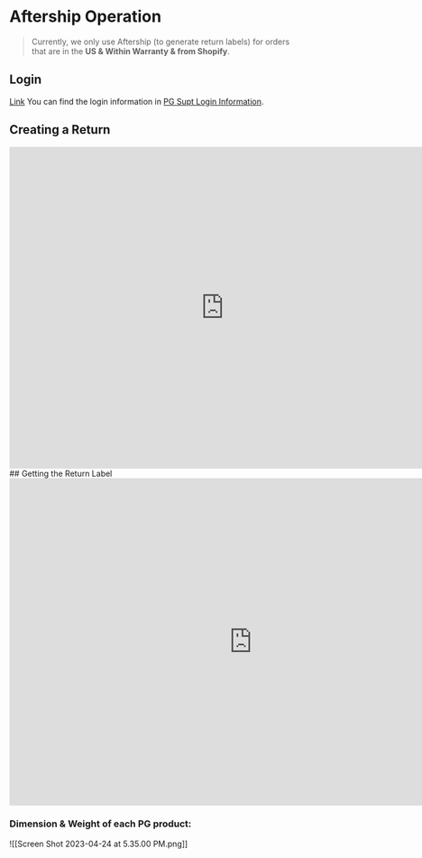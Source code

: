 # Aftership Operation
> Currently, we only use Aftership (to generate return labels) for orders that are in the **US & Within Warranty & from Shopify**.

## Login

[Link](https://admin.aftership.com/)
You can find the login information in [PG Supt Login Information](https://docs.google.com/document/d/132gWUMI_XZCs5FGk0rVNSGshh_Oo1NYmQa_hPh_I86c/edit?usp=sharing).

## Creating a Return
<iframe src="https://docs.google.com/presentation/d/e/2PACX-1vREFP5j8o6gIRa1XKS2fl6qimp6w17KRFdf-iP1FJ2Tbwyz9tRWFnWuFH9Let5C2ECI9XNnjeL_QJF0/embed?start=false&loop=false" frameborder="0" width="760" height="570" allowfullscreen="true" mozallowfullscreen="true" webkitallowfullscreen="true"></iframe>
## Getting the Return Label
<iframe src="https://docs.google.com/presentation/d/e/2PACX-1vREFP5j8o6gIRa1XKS2fl6qimp6w17KRFdf-iP1FJ2Tbwyz9tRWFnWuFH9Let5C2ECI9XNnjeL_QJF0/embed?start=false&loop=false" frameborder="0" width="860" height="580" allowfullscreen="true" mozallowfullscreen="true" webkitallowfullscreen="true"></iframe>

### Dimension & Weight of each PG product:
![[Screen Shot 2023-04-24 at 5.35.00 PM.png]]
